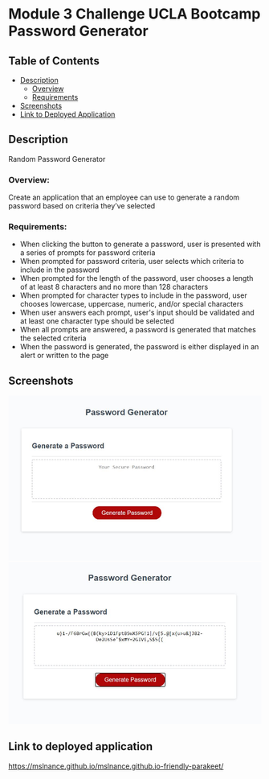# Module 3 Challenge UCLA Bootcamp Password Generator

## Table of Contents

+ [Description](#desc)
    * [Overview](#overview)
    * [Requirements](#requirements)
+ [Screenshots](#screenshots)
+ [Link to Deployed Application](#ltda)

<a name="desc"></a>
## Description 
Random Password Generator

<a name="overview"></a>
### Overview: 
 Create an application that an employee can use to generate a random password based on criteria they’ve selected

<a name="requirements"></a>
### Requirements:
* When clicking the button to generate a password, user is presented with a series of prompts for password criteria
* When prompted for password criteria, user selects which criteria to include in the password
* When prompted for the length of the password, user chooses a length of at least 8 characters and no more than 128 characters
* When prompted for character types to include in the password, user chooses lowercase, uppercase, numeric, and/or special characters
* When user answers each prompt, user's input should be validated and at least one character type should be selected
* When all prompts are answered, a password is generated that matches the selected criteria
* When the password is generated, the password is either displayed in an alert or written to the page

<a name="screenshots"></a>
## Screenshots
![Screenshot](/assets/images/pwgen1.jpg?raw=true "Screenshot")
![2nd Screenshot](/assets/images/pwgen2.jpg?raw=true "2nd Screenshot")

<a name="ltda"></a>
## Link to deployed application
https://mslnance.github.io/mslnance.github.io-friendly-parakeet/